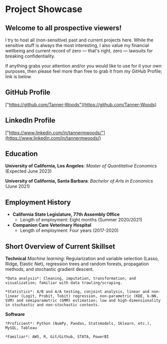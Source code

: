 # Project Showcase

## Welcome to all prospective viewers!

I try to host all (non-sensitive) past and current projects here. While the sensitive stuff is always the most interesting, I also value my financial wellbeing and current record of zero — that's right, zero — lawsuits for breaking confidentiality.


If anything grabs your attention and/or you would like to use for it your own purposes, then please feel more than free to grab it from my GitHub Profile; link is below.

## GitHub Profile
["https://github.com/Tanner-Woods"](https://github.com/Tanner-Woods)

## LinkedIn Profile
["https://www.linkedin.com/in/tannermwoods/"](https://www.linkedin.com/in/tannermwoods/)

## Education
**University of California, Los Angeles**: *Master of Quantitative Economics* (Expected June 2023)

**University of California, Santa Barbara**: *Bachelor of Arts in Economics* (June 2021)

## Employment History
- **California State Legislature, 77th Assembly Office** 
    - Length of employment: Eight months (Summer 2020/2021)
- **Companion Care Veterinary Hospital**
    - Length of employment: Four years (2017-2020)

## Short Overview of Current Skillset

**Technical**
    *Machine learning*: Regularization and variable selection (Lasso, Ridge, Elastic Net), regression trees and random forests, propagation methods, and stochastic gradient descent.
 
    *Data analysis*: Cleaning, imputation, transformation, and visualization; familiar with data trawling/scraping.
 
    *Statistics*: A/B and A/A testing, conjoint analysis, linear and non-linear (Logit, Probit, Tobit) regression, non-parametric (KDE, k-NN, SVM) and semiparametric (GMM) estimation; low and high-dimensionality in stochastic and non-stochastic contexts.

**Software**

    *Proficient*: Python (NumPy, Pandas, Statsmodels, Sklearn, etc.), MySQL, Tableau

	*Familiar*: AWS, R, Git/Github, STATA, PowerBI

